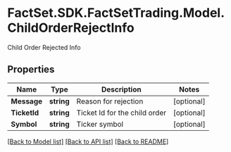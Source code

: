 # FactSet.SDK.FactSetTrading.Model.ChildOrderRejectInfo
Child Order Rejected Info

## Properties

Name | Type | Description | Notes
------------ | ------------- | ------------- | -------------
**Message** | **string** | Reason for rejection | [optional] 
**TicketId** | **string** | Ticket Id for the child order | [optional] 
**Symbol** | **string** | Ticker symbol | [optional] 

[[Back to Model list]](../README.md#documentation-for-models) [[Back to API list]](../README.md#documentation-for-api-endpoints) [[Back to README]](../README.md)

